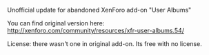 Unofficial update for abandoned XenForo add-on "User Albums"

You can find original version here: http://xenforo.com/community/resources/xfr-user-albums.54/

License: there wasn't one in original add-on. Its free with no license.